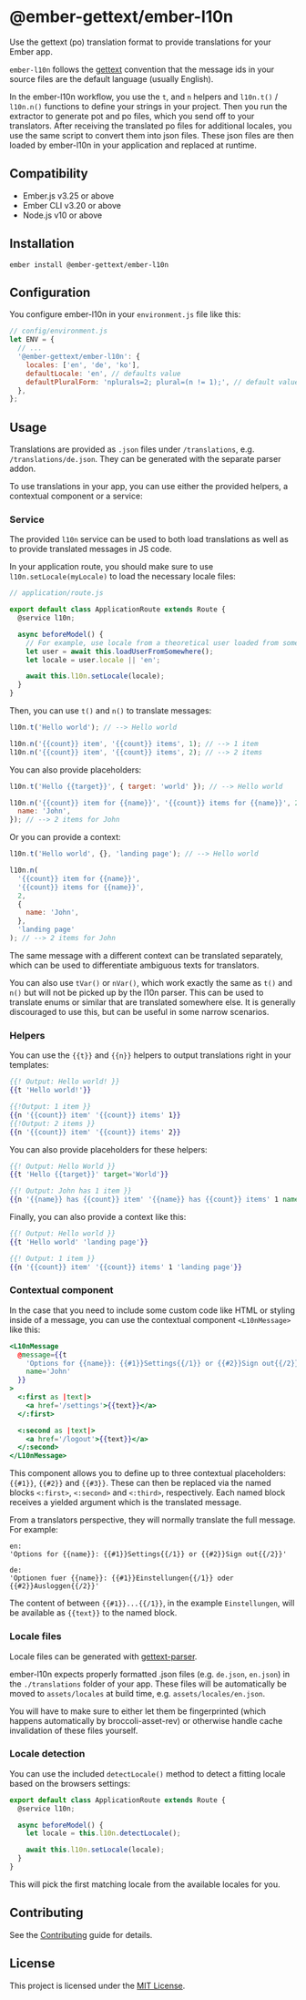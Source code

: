 # @ember-gettext/ember-l10n

Use the gettext (po) translation format to provide translations for your Ember app.

`ember-l10n` follows the [gettext](https://www.gnu.org/software/gettext/) convention that the message ids in your source files are the default language (usually English).

In the ember-l10n workflow, you use the `t`, and `n` helpers and `l10n.t()` / `l10n.n()` functions to define your strings in your project. Then you run the extractor to generate pot and po files, which you send off to your translators. After receiving the translated po files for additional locales, you use the same script to convert them into json files. These json files are then loaded by ember-l10n in your application and replaced at runtime.

## Compatibility

- Ember.js v3.25 or above
- Ember CLI v3.20 or above
- Node.js v10 or above

## Installation

```
ember install @ember-gettext/ember-l10n
```

## Configuration

You configure ember-l10n in your `environment.js` file like this:

```js
// config/environment.js
let ENV = {
  // ...
  '@ember-gettext/ember-l10n': {
    locales: ['en', 'de', 'ko'],
    defaultLocale: 'en', // defaults value
    defaultPluralForm: 'nplurals=2; plural=(n != 1);', // default value
  },
};
```

## Usage

Translations are provided as `.json` files under `/translations`, e.g. `/translations/de.json`.
They can be generated with the separate parser addon.

To use translations in your app, you can use either the provided helpers, a contextual component or a service:

### Service

The provided `l10n` service can be used to both load translations as well as to provide translated messages in JS code.

In your application route, you should make sure to use `l10n.setLocale(myLocale)` to load the necessary locale files:

```js
// application/route.js

export default class ApplicationRoute extends Route {
  @service l10n;

  async beforeModel() {
    // For example, use locale from a theoretical user loaded from somewhere
    let user = await this.loadUserFromSomewhere();
    let locale = user.locale || 'en';

    await this.l10n.setLocale(locale);
  }
}
```

Then, you can use `t()` and `n()` to translate messages:

```js
l10n.t('Hello world'); // --> Hello world

l10n.n('{{count}} item', '{{count}} items', 1); // --> 1 item
l10n.n('{{count}} item', '{{count}} items', 2); // --> 2 items
```

You can also provide placeholders:

```js
l10n.t('Hello {{target}}', { target: 'world' }); // --> Hello world

l10n.n('{{count}} item for {{name}}', '{{count}} items for {{name}}', 2, {
  name: 'John',
}); // --> 2 items for John
```

Or you can provide a context:

```js
l10n.t('Hello world', {}, 'landing page'); // --> Hello world

l10n.n(
  '{{count}} item for {{name}}',
  '{{count}} items for {{name}}',
  2,
  {
    name: 'John',
  },
  'landing page'
); // --> 2 items for John
```

The same message with a different context can be translated separately,
which can be used to differentiate ambiguous texts for translators.

You can also use `tVar()` or `nVar()`, which work exactly the same as `t()` and `n()` but will not be picked up by the l10n parser.
This can be used to translate enums or similar that are translated somewhere else.
It is generally discouraged to use this, but can be useful in some narrow scenarios.

### Helpers

You can use the `{{t}}` and `{{n}}` helpers to output translations right in your templates:

```hbs
{{! Output: Hello world! }}
{{t 'Hello world!'}}

{{!Output: 1 item }}
{{n '{{count}} item' '{{count}} items' 1}}
{{!Output: 2 items }}
{{n '{{count}} item' '{{count}} items' 2}}
```

You can also provide placeholders for these helpers:

```hbs
{{! Output: Hello World }}
{{t 'Hello {{target}}' target='World'}}

{{! Output: John has 1 item }}
{{n '{{name}} has {{count}} item' '{{name}} has {{count}} items' 1 name='John'}}
```

Finally, you can also provide a context like this:

```hbs
{{! Output: Hello world }}
{{t 'Hello world' 'landing page'}}

{{! Output: 1 item }}
{{n '{{count}} item' '{{count}} items' 1 'landing page'}}
```

### Contextual component

In the case that you need to include some custom code like HTML or styling inside of a message, you can use the contextual component `<L10nMessage>` like this:

```hbs
<L10nMessage
  @message={{t
    'Options for {{name}}: {{#1}}Settings{{/1}} or {{#2}}Sign out{{/2}}'
    name='John'
  }}
>
  <:first as |text|>
    <a href='/settings'>{{text}}</a>
  </:first>

  <:second as |text|>
    <a href='/logout'>{{text}}</a>
  </:second>
</L10nMessage>
```

This component allows you to define up to three contextual placeholders: `{{#1}}`, `{{#2}}` and `{{#3}}`.
These can then be replaced via the named blocks `<:first>`, `<:second>` and `<:third>`, respectively.
Each named block receives a yielded argument which is the translated message.

From a translators perspective, they will normally translate the full message. For example:

```
en:
'Options for {{name}}: {{#1}}Settings{{/1}} or {{#2}}Sign out{{/2}}'

de:
'Optionen fuer {{name}}: {{#1}}Einstellungen{{/1}} oder {{#2}}Ausloggen{{/2}}'
```

The content of between `{{#1}}...{{/1}}`, in the example `Einstellungen`,
will be available as `{{text}}` to the named block.

### Locale files

Locale files can be generated with [gettext-parser](./../gettext-parser).

ember-l10n expects properly formatted .json files (e.g. `de.json`, `en.json`) in the `./translations` folder of your app.
These files will be automatically be moved to `assets/locales` at build time, e.g. `assets/locales/en.json`.

You will have to make sure to either let them be fingerprinted (which happens automatically by broccoli-asset-rev)
or otherwise handle cache invalidation of these files yourself.

### Locale detection

You can use the included `detectLocale()` method to detect a fitting locale based on the browsers settings:

```js
export default class ApplicationRoute extends Route {
  @service l10n;

  async beforeModel() {
    let locale = this.l10n.detectLocale();

    await this.l10n.setLocale(locale);
  }
}
```

This will pick the first matching locale from the available locales for you.

## Contributing

See the [Contributing](CONTRIBUTING.md) guide for details.

## License

This project is licensed under the [MIT License](LICENSE.md).
